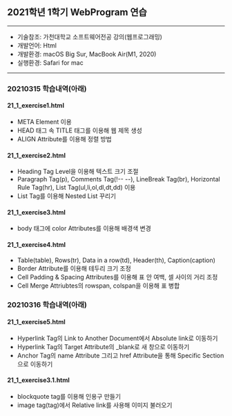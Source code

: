 ## 2021학년 1학기 WebProgram 연습

---

- 기술참조: 가천대학교 소프트웨어전공 강의(웹프로그래밍)
- 개발언어: Html
- 개발환경: macOS Big Sur, MacBook Air(M1, 2020)
- 실행환경: Safari for mac

---

### 20210315 학습내역(아래)
#### 21_1_exercise1.html
- META Element 이용
- HEAD 태그 속 TITLE 태그를 이용해 웹 제목 생성
- ALIGN Attribute를 이용해 정렬 방법

#### 21_1_exercise2.html
- Heading Tag Level을 이용해 텍스트 크기 조절
- Paragraph Tag(p), Comments Tag(!-- --), LineBreak Tag(br), Horizontal Rule Tag(hr), List Tag(ul,li,ol,dl,dt,dd) 이용
- List Tag를 이용해 Nested List 꾸리기

#### 21_1_exercise3.html
- body 태그에 color Attributes를 이용해 배경색 변경

#### 21_1_exercise4.html
- Table(table), Rows(tr), Data in a row(td), Header(th), Caption(caption)
- Border Attribute를 이용해 테두리 크기 조정
- Cell Padding & Spacing Attributes를 이용해 표 안 여백, 셀 사이의 거리 조정
- Cell Merge Attriubtes의 rowspan, colspan을 이용해 표 병합

### 20210316 학습내역(아래)
#### 21_1_exercise5.html
- Hyperlink Tag의 Link to Another Document에서 Absolute link로 이동하기
- Hyperlink Tag의 Target Attribute의 _blank로 새 창으로 이동하기
- Anchor Tag의 name Attribute 그리고 href Attribute을 통해 Specific Section으로 이동하기

#### 21_1_exercise3.1.html
- blockquote tag를 이용해 인용구 만들기
- image tag(tag)에서 Relative link를 사용해 이미지 불러오기
